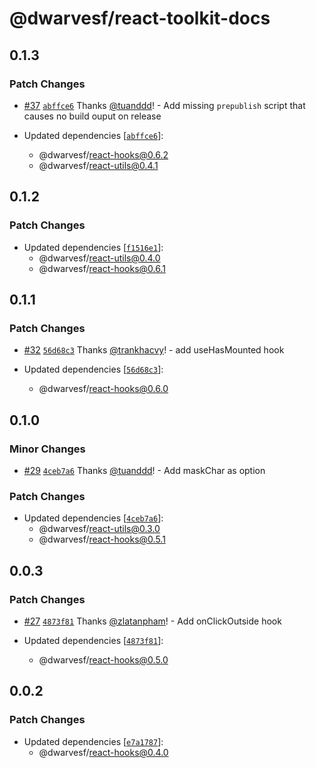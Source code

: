 # @dwarvesf/react-toolkit-docs

## 0.1.3

### Patch Changes

- [#37](https://github.com/dwarvesf/react-toolkit/pull/37)
  [`abffce6`](https://github.com/dwarvesf/react-toolkit/commit/abffce61719c0d123df365b767379fd4bb09692b)
  Thanks [@tuanddd](https://github.com/tuanddd)! - Add missing `prepublish`
  script that causes no build ouput on release

- Updated dependencies
  [[`abffce6`](https://github.com/dwarvesf/react-toolkit/commit/abffce61719c0d123df365b767379fd4bb09692b)]:
  - @dwarvesf/react-hooks@0.6.2
  - @dwarvesf/react-utils@0.4.1

## 0.1.2

### Patch Changes

- Updated dependencies
  [[`f1516e1`](https://github.com/dwarvesf/react-toolkit/commit/f1516e15473687ab4000c3336ee1706a1ecb8c11)]:
  - @dwarvesf/react-utils@0.4.0
  - @dwarvesf/react-hooks@0.6.1

## 0.1.1

### Patch Changes

- [#32](https://github.com/dwarvesf/react-toolkit/pull/32)
  [`56d68c3`](https://github.com/dwarvesf/react-toolkit/commit/56d68c39c57d951be7a6aa5a9e972c0f630a9199)
  Thanks [@trankhacvy](https://github.com/trankhacvy)! - add useHasMounted hook

- Updated dependencies
  [[`56d68c3`](https://github.com/dwarvesf/react-toolkit/commit/56d68c39c57d951be7a6aa5a9e972c0f630a9199)]:
  - @dwarvesf/react-hooks@0.6.0

## 0.1.0

### Minor Changes

- [#29](https://github.com/dwarvesf/react-toolkit/pull/29)
  [`4ceb7a6`](https://github.com/dwarvesf/react-toolkit/commit/4ceb7a6d6c26c99d003f9d7643c94811d9282c88)
  Thanks [@tuanddd](https://github.com/tuanddd)! - Add maskChar as option

### Patch Changes

- Updated dependencies
  [[`4ceb7a6`](https://github.com/dwarvesf/react-toolkit/commit/4ceb7a6d6c26c99d003f9d7643c94811d9282c88)]:
  - @dwarvesf/react-utils@0.3.0
  - @dwarvesf/react-hooks@0.5.1

## 0.0.3

### Patch Changes

- [#27](https://github.com/dwarvesf/react-toolkit/pull/27)
  [`4873f81`](https://github.com/dwarvesf/react-toolkit/commit/4873f81ed44b88aee71424f78246eb6fd57af186)
  Thanks [@zlatanpham](https://github.com/zlatanpham)! - Add onClickOutside hook

- Updated dependencies
  [[`4873f81`](https://github.com/dwarvesf/react-toolkit/commit/4873f81ed44b88aee71424f78246eb6fd57af186)]:
  - @dwarvesf/react-hooks@0.5.0

## 0.0.2

### Patch Changes

- Updated dependencies
  [[`e7a1787`](https://github.com/dwarvesf/react-toolkit/commit/e7a17875bbf7fbf580a13a5aff6ff742d3f3a941)]:
  - @dwarvesf/react-hooks@0.4.0
